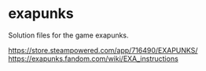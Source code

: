 # exapunks

Solution files for the game exapunks.

https://store.steampowered.com/app/716490/EXAPUNKS/
https://exapunks.fandom.com/wiki/EXA_instructions
